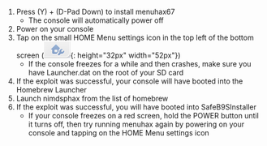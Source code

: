 1. Press (Y) + (D-Pad Down) to install menuhax67
    + The console will automatically power off
1. Power on your console
1. Tap on the small HOME Menu settings icon in the top left of the bottom screen (![](/images/homemenuicon.png){: height="32px" width="52px"})
    + If the console freezes for a while and then crashes, make sure you have Launcher.dat on the root of your SD card
1. If the exploit was successful, your console will have booted into the Homebrew Launcher
1. Launch nimdsphax from the list of homebrew
1. If the exploit was successful, you will have booted into SafeB9SInstaller
    + If your console freezes on a red screen, hold the POWER button until it turns off, then try running menuhax again by powering on your console and tapping on the HOME Menu settings icon
